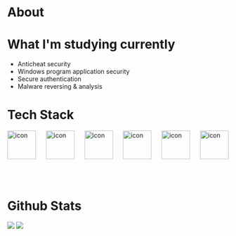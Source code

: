# About

# What I'm studying currently
- Anticheat security
- Windows program application security
- Secure authentication
- Malware reversing & analysis

# Tech Stack
<div style="display: flex;justify-content: space-between;"><img src="https://techstack-generator.vercel.app/cpp-icon.svg" alt="icon" width="65" style="width: 65px; height: 65px; margin-right: 0px; margin-bottom: 50px;" /><img src="https://techstack-generator.vercel.app/csharp-icon.svg" alt="icon" width="65" style="width: 65px; height: 65px; margin-right: 0px; margin-bottom: 50px;" /><img src="https://techstack-generator.vercel.app/python-icon.svg" alt="icon" width="65" style="width: 65px; height: 65px; margin-right: 0px; margin-bottom: 50px;" /><img src="https://techstack-generator.vercel.app/github-icon.svg" alt="icon" width="65" style="width: 65px; height: 65px; margin-right: 0px; margin-bottom: 50px;" /><img src="https://techstack-generator.vercel.app/java-icon.svg" alt="icon" width="65" style="width: 65px; height: 65px; margin-right: 0px; margin-bottom: 50px;" /><img src="https://techstack-generator.vercel.app/mysql-icon.svg" alt="icon" width="65" style="width: 65px; height: 65px; margin-right: 0px; margin-bottom: 0px;" /></div>

# Github Stats

![](https://github-readme-stats.vercel.app/api?username=VeryCuteLookingCat&show_icons=true&theme=tokyonight)
![](https://github-readme-stats.vercel.app/api/top-langs/?username=VeryCuteLookingCat&layout=compact&theme=tokyonight)
